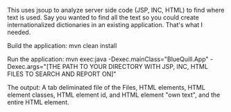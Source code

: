 
This uses jsoup to analyze server side code (JSP, INC, HTML) to find where text is used.  Say you wanted to find all the text so you could create internationalized dictionaries in an existing application.  That's what I needed.  <smile>

Build the application:
mvn clean install


Run the application:
mvn exec:java -Dexec.mainClass="BlueQuill.App" -Dexec.args="[THE PATH TO YOUR DIRECTORY WITH JSP, INC, HTML FILES TO SEARCH AND REPORT ON]"


The output:
A tab deliminated file of the Files, HTML elements, HTML element classes, HTML element id, and HTML element "own text", and the entire HTML element.

